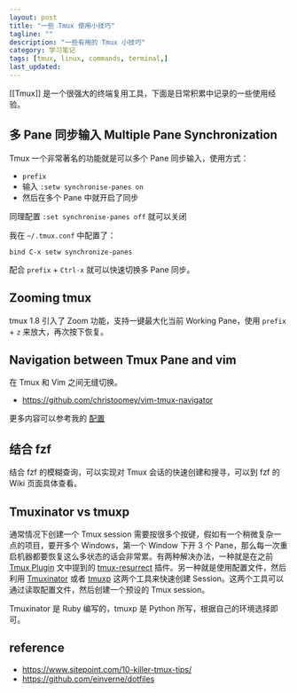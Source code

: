 ```yaml
---
layout: post
title: "一些 Tmux 使用小技巧"
tagline: ""
description: "一些有用的 Tmux 小技巧"
category: 学习笔记
tags: [tmux, linux, commands, terminal,]
last_updated:
---
```


[[Tmux]] 是一个很强大的终端复用工具，下面是日常积累中记录的一些使用经验。


## 多 Pane 同步输入 Multiple Pane Synchronization
Tmux 一个非常著名的功能就是可以多个 Pane 同步输入，使用方式：

- `prefix`
- 输入 `:setw synchronise-panes on`
- 然后在多个 Pane 中就开启了同步

同理配置 `:set synchronise-panes off` 就可以关闭

我在 `~/.tmux.conf` 中配置了：

```
bind C-x setw synchronize-panes
```

配合 `prefix` + `Ctrl-x` 就可以快速切换多 Pane 同步。

## Zooming tmux
tmux 1.8 引入了 Zoom 功能，支持一键最大化当前 Working Pane，使用 `prefix` + `z` 来放大，再次按下恢复。


## Navigation between Tmux Pane and vim
在 Tmux 和 Vim 之间无缝切换。

- <https://github.com/christoomey/vim-tmux-navigator>

更多内容可以参考我的 [配置](https://github.com/einverne/dotfiles)

## 结合 fzf
结合 fzf 的模糊查询，可以实现对 Tmux 会话的快速创建和搜寻，可以到 fzf 的 Wiki 页面具体查看。

## Tmuxinator vs tmuxp
通常情况下创建一个 Tmux session 需要按很多个按键，假如有一个稍微复杂一点的项目，要开多个 Windows，第一个 Window 下开 3 个 Pane，那么每一次重启机器都要恢复这么多状态的话会非常累。有两种解决办法，一种就是在之前 [Tmux Plugin](/post/2017/12/tmux-plugins.html) 文中提到的 [tmux-resurrect](http://einverne.github.io/post/2017/12/tmux-plugins.html#tmux-resurrect) 插件。另一种就是使用配置文件，然后利用 [Tmuxinator](https://github.com/tmuxinator/tmuxinator) 或者 [tmuxp](https://github.com/tmux-python/tmuxp) 这两个工具来快速创建 Session。这两个工具可以通过读取配置文件，然后创建一个预设的 Tmux session。

Tmuxinator 是 Ruby 编写的，tmuxp 是 Python 所写，根据自己的环境选择即可。

## reference

- <https://www.sitepoint.com/10-killer-tmux-tips/>
- <https://github.com/einverne/dotfiles>
